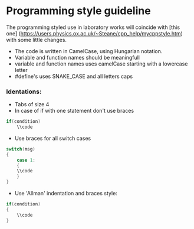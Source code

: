 # Programming style guideline 
The programming styled use in laboratory works will coincide with [this one] (https://users.physics.ox.ac.uk/~Steane/cpp_help/mycppstyle.htm) with some little changes.
 * The code is written in CamelCase, using Hungarian notation.
 * Variable and function names should be meaningfull
 * variable and function names uses camelCase starting with a lowercase letter
 * #define's uses SNAKE_CASE and all letters caps
 
 ### Identations:
 * Tabs of size 4 
 * In case of if with one statement don't use braces
```c++
if(condition)
    \\code
```
 * Use braces for all switch cases
 ```c++
 switch(msg)
 {
     case 1:
     {
     \\code
     }
 }
```
 * Use 'Allman' indentation and braces style:
 ```c++
 if(condition)
 {
     \\code
 }
 ```

